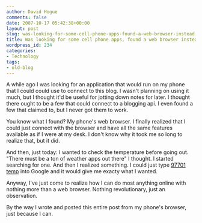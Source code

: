 ```yaml
---
author: David Hogue
comments: false
date: 2007-10-17 05:42:38+00:00
layout: post
slug: was-looking-for-some-cell-phone-apps-found-a-web-browser-instead
title: Was looking for some cell phone apps, found a web browser instead.
wordpress_id: 234
categories:
- Technology
tags:
- old-blog
---
```


A while ago I was looking for an application that would run on my phone that I could could use to connect to this blog.  I wasn't planning on using it much, but I thought it'd be useful for jotting down notes for later.  I thought there ought to be a few that could connect to a blogging api.  I even found a few that claimed to, but I never got them to work.

You know what I found?  My phone's web browser. I finally realized that I could just connect with the browser and have all the same features available as if I were at my desk.  I don't know why it took me so long to realize that, but it did.

And then, just today: I wanted to check the temperature before going out.  "There must be a ton of weather apps out there" I thought.  I started searching for one.  And then I realized something.  I could just type [97701 temp](http://www.google.com/xhtml/search?client=ms-ericsson-rcc-us&oe=ISO-8859-1&ie=ISO-8859-1&mrestrict=xhtml&q=97701+temperature+) into Google and it would give me exacty what I wanted.

Anyway, I've just come to realize how I can do most anything online with nothing more than a web browser.  Nothing revolutionary, just an observation.

By the way I wrote and posted this entire post from my phone's browser, just because I can.
